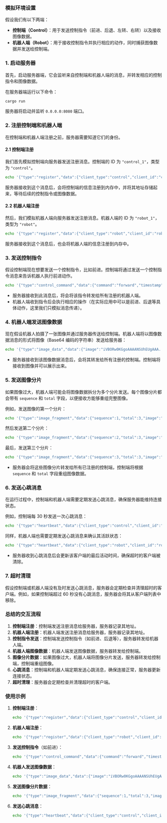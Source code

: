 ### 模拟环境设置

假设我们有以下两端：
- **控制端（Control）**：用于发送控制指令（前进、后退、左转、右转）以及接收图像数据。
- **机器人端（Robot）**：用于接收控制指令并执行相应的动作，同时捕获图像数据并发送给控制端。

### 1. 启动服务器

首先，启动服务器端，它会监听来自控制端和机器人端的消息，并转发相应的控制指令和图像数据。

在服务器端运行以下命令：

```bash
cargo run
```

服务器将启动并监听 `0.0.0.0:8080` 端口。

### 2. 注册控制端和机器人端

在控制端和机器人端注册之前，服务器需要知道它们的身份。

#### 2.1 控制端注册

我们首先模拟控制端向服务器发送注册消息。控制端的 ID 为 `"control_1"`，类型为 `"control"`。

```bash
echo '{"type":"register","data":{"client_type":"control","client_id":"control_1"}}' | nc -u 150.158.46.50 8080
```

服务器接收到这个消息后，会将控制端的信息注册到内存中，并将其地址存储起来，等待后续的控制指令或图像数据。

#### 2.2 机器人端注册

然后，我们模拟机器人端向服务器发送注册消息。机器人端的 ID 为 `"robot_1"`，类型为 `"robot"`。

```bash
echo '{"type":"register","data":{"client_type":"robot","client_id":"robot_1"}}' | nc -u 150.158.46.50 8080
```

服务器接收到这个消息后，也会将机器人端的信息注册到内存中。

### 3. 发送控制指令

假设控制端现在想要发送一个控制指令，比如前进。控制端将通过发送一个控制指令消息来告诉机器人执行前进动作。

```bash
echo '{"type":"control_command","data":{"command":"forward","timestamp":1632739200}}' | nc -u 150.158.46.50 8080
```

- 服务器接收到此消息后，将会将该指令转发给所有注册的机器人端。
- 机器人端收到指令后会执行相应的操作（在实际应用中可以是前进、后退等具体动作，这里我们只模拟消息传递）。

### 4. 机器人端发送图像数据

现在假设机器人拍摄了一张图像并通过服务器传送给控制端。机器人端将以图像数据消息的形式将图像（Base64 编码的字符串）发送给服务器：

```bash
echo '{"type":"image_data","data":{"image":"iVBORw0KGgoAAAANSUhEUgAAA...", "timestamp":1632739200}}' | nc -u 150.158.46.50 8080
```

- 服务器接收到该图像数据消息后，会将其转发给所有注册的控制端。控制端将接收到图像并可以展示出来。

### 5. 发送图像分片

如果图像过大，机器人端可能会将图像数据拆分为多个分片发送。每个图像分片都会带有 `sequence` 和 `total` 字段，以便接收方能够重组完整图像。

例如，发送图像的第一个分片：

```bash
echo '{"type":"image_fragment","data":{"sequence":1,"total":3,"image":"iVBORw0KGgoAAAANSUhEUgAAA...", "timestamp":1632739200}}' | nc -u 150.158.46.50 8080
```

然后发送第二个分片：

```bash
echo '{"type":"image_fragment","data":{"sequence":2,"total":3,"image":"iVBORw0KGgoAAAANSUhEUgAAA...", "timestamp":1632739201}}' | nc -u 150.158.46.50 8080
```

最后，发送第三个分片：

```bash
echo '{"type":"image_fragment","data":{"sequence":3,"total":3,"image":"iVBORw0KGgoAAAANSUhEUgAAA...", "timestamp":1632739202}}' | nc -u 150.158.46.50 8080
```

- 服务器会将这些图像分片转发给所有已注册的控制端，控制端将根据 `sequence` 和 `total` 字段重组图像数据。

### 6. 发送心跳消息

在运行过程中，控制端和机器人端需要定期发送心跳消息，确保服务器能维持连接状态。

例如，控制端每 30 秒发送一次心跳消息：

```bash
echo '{"type":"heartbeat","data":{"client_type":"control","client_id":"control_1","timestamp":1632739200}}' | nc -u 150.158.46.50 8080
```

同样，机器人端也需要定期发送心跳消息来确认其活跃状态：

```bash
echo '{"type":"heartbeat","data":{"client_type":"robot","client_id":"robot_1","timestamp":1632739200}}' | nc -u 150.158.46.50 8080
```

- 服务器收到心跳消息后会更新该客户端的最后活动时间，确保超时的客户端被清除。

### 7. 超时清理

假设控制端或机器人端没有及时发送心跳消息，服务器会定期检查并清理超时的客户端。例如，如果控制端超过 60 秒没有心跳消息，服务器会将其从客户端列表中移除。

### 总结的交互流程

1. **控制端注册**：控制端发送注册消息给服务器，服务器记录其地址。
2. **机器人端注册**：机器人端发送注册消息给服务器，服务器记录其地址。
3. **控制指令发送**：控制端发送控制指令（如前进、后退等），服务器转发给机器人端。
4. **机器人端图像数据**：机器人端发送图像数据，服务器转发给控制端。
5. **图像分片数据**：如果图像过大，机器人端将图像分片发送，服务器转发给控制端，控制端重组图像。
6. **心跳消息**：控制端和机器人端定期发送心跳消息，确保连接正常，服务器更新连接状态。
7. **超时清理**：服务器会定期检查并清理超时的客户端。

### 使用示例

1. **控制端注册**：
   ```bash
   echo '{"type":"register","data":{"client_type":"control","client_id":"control_1"}}' | nc -u 150.158.46.50 8080
   ```

2. **机器人端注册**：
   ```bash
   echo '{"type":"register","data":{"client_type":"robot","client_id":"robot_1"}}' | nc -u 150.158.46.50 8080
   ```

3. **发送控制指令**（如前进）：
   ```bash
   echo '{"type":"control_command","data":{"command":"forward","timestamp":1632739200}}' | nc -u 150.158.46.50 8080
   ```

4. **机器人发送图像数据**：
   ```bash
   echo '{"type":"image_data","data":{"image":"iVBORw0KGgoAAAANSUhEUgAAA...", "timestamp":1632739200}}' | nc -u 150.158.46.50 8080
   ```

5. **发送图像分片数据**：
   ```bash
   echo '{"type":"image_fragment","data":{"sequence":1,"total":3,"image":"iVBORw0KGgoAAAANSUhEUgAAA...", "timestamp":1632739200}}' | nc -u 150.158.46.50 8080
   ```

6. **发送心跳消息**：
   ```bash
   echo '{"type":"heartbeat","data":{"client_type":"control","client_id":"control_1","timestamp":1632739200}}' | nc -u 150.158.46.50 8080
   ```
